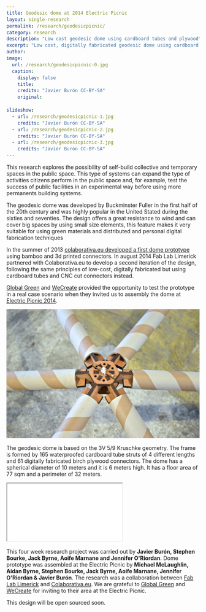 ```yaml
---
title: Geodesic dome at 2014 Electric Picnic 
layout: single-research
permalink: /research/geodesicpicnic/
category: research
description: "Low cost geodesic dome using cardboard tubes and plywood"
excerpt: "Low cost, digitally fabricated geodesic dome using cardboard tubes and CNC cut plywood connectors. This research is a collaboration project between Fab Lab Limerick and Colaborativa.eu"
author:
image:
  url: /research/geodesicpicnic-0.jpg
  caption:
    display: false
    title: 
    credits: "Javier Burón CC-BY-SA"
    original:

slideshow:
  - url: /research/geodesicpicnic-1.jpg
    credits: "Javier Burón CC-BY-SA"
  - url: /research/geodesicpicnic-2.jpg
    credits: "Javier Burón CC-BY-SA"
  - url: /research/geodesicpicnic-3.jpg
    credits: "Javier Burón CC-BY-SA"
---
```


This research explores the possibility of self-build collective and temporary spaces in the public space. This type of systems can expand the type of activities citizens perform in the public space and, for example, test the success of public facilities in an experimental way before using more permanents building systems. 

The geodesic dome was developed by Buckminster Fuller in the first half of the 20th century and was highly popular in the United Stated during the sixties and seventies. The design offers a great resistance to wind and can cover big spaces by using small size elements, this feature makes it very suitable for using green materials and distributed and personal digital fabrication techniques

In the summer of 2013 [colaborativa.eu developed a first dome prototype](http://colaborativa.eu/en/projects/geodesica-scarpia/) using bamboo and 3d printed connectors. In august 2014 Fab Lab Limerick partnered with Colaborativa.eu to develop a second iteration of the design, following the same principles of low-cost, digitally fabricated but using cardboard tubes and CNC cut connectors instead.  

[Global Green](https://www.facebook.com/GlobalGreenAtEP) and [WeCreate](http://wecreate.ie) provided the opportunity to test the prototype in a real case scenario when they invited us to assembly the dome at [ Electric Picnic 2014](http://www.electricpicnic.ie).

<img src="/img/research/geodesicpicnic-4.jpg" />

The geodesic dome is based on the 3V 5/9 Kruschke geometry. The frame is formed by 165 waterproofed cardboard tube struts of 4 different lengths and 61 digitally fabricated birch plywood connectors. The dome has a spherical diameter of 10 meters and it is 6 meters high. It has a floor area of 77 sqm and a perimeter of 32 meters.

<div class="video">
  <iframe src="//player.vimeo.com/video/105420872?title=0&amp;portrait=0"> </iframe>
</div>

This four week research project was carried out by **Javier Burón, Stephen Bourke, Jack Byrne, Aoife Marnane and Jennifer O'Riordan**. Dome prototype was assembled at the Electric Picnic by **Michael McLaughlin, Aidan Byrne, Stephen Bourke, Jack Byrne, Aoife Marnane, Jennifer O'Riordan & Javier Burón**. The research was a collaboration between [Fab Lab Limerick](http://fablab.saul.ie) and [Colaborativa.eu](http://colaborativa.eu). We are grateful to [Global Green](https://www.facebook.com/GlobalGreenAtEP) and [WeCreate](http://wecreate.ie) for inviting to their area at the Electric Picnic.

This design will be open sourced soon.